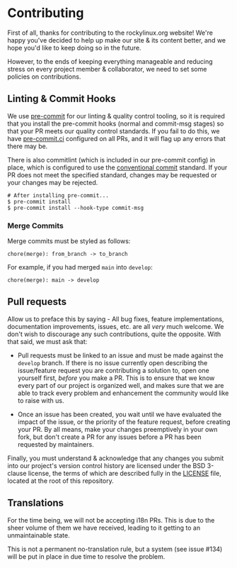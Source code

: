 # Contributing

First of all, thanks for contributing to the rockylinux.org website! We're
happy you've decided to help up make our site & its content better, and we
hope you'd like to keep doing so in the future.

However, to the ends of keeping everything manageable and reducing stress on
every project member & collaborator, we need to set some policies on
contributions.

## Linting & Commit Hooks

We use [pre-commit](https://pre-commit.com) for our linting & quality control
tooling, so it is required that you install the pre-commit hooks (normal and
commit-msg stages) so that your PR meets our quality control standards. If
you fail to do this, we have [pre-commit.ci](https://pre-commit.ci) configured
on all PRs, and it will flag up any errors that there may be.

There is also commitlint (which is included in our pre-commit config) in place,
which is configured to use the
[conventional commit](https://www.conventionalcommits.org) standard. If your PR
does not meet the specified standard, changes may be requested or your changes
may be rejected.

```shell
# After installing pre-commit...
$ pre-commit install
$ pre-commit install --hook-type commit-msg
```

### Merge Commits

Merge commits must be styled as follows:

```
chore(merge): from_branch -> to_branch
```

For example, if you had merged `main` into `develop`:

```
chore(merge): main -> develop
```

## Pull requests

Allow us to preface this by saying - All bug fixes, feature implementations,
documentation improvements, issues, etc. are all *very* much welcome. We
don't wish to discourage any such contributions, quite the opposite. With
that said, we must ask that:

- Pull requests must be linked to an issue and must be made against the
  `develop` branch. If there is no issue currently open describing the
  issue/feature request you are contributing a solution to, open one yourself
  first, *before* you make a PR. This is to ensure that we know every part of
  our project is organized well, and makes sure that we are able to track every
  problem and enhancement the community would like to raise with us.

- Once an issue has been created, you wait until we have evaluated the impact
  of the issue, or the priority of the feature request, before creating your
  PR. By all means, make your changes preemptively in your own fork, but don't
  create a PR for any issues before a PR has been requested by maintainers.

Finally, you must understand & acknowledge that any changes you submit into our
project's version control history are licensed under the BSD 3-clause license,
the terms of which are described fully in the [LICENSE](./LICENSE) file, located
at the root of this repository.

## Translations

For the time being, we will not be accepting i18n PRs. This is due to the sheer
volume of them we have received, leading to it getting to an unmaintainable state.

This is not a permanent no-translation rule, but a system (see issue #134) will be
put in place in due time to resolve the problem.
